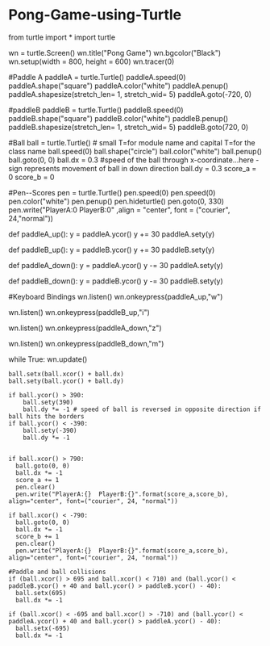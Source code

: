 # Pong-Game-using-Turtle

from turtle import *
import turtle

wn = turtle.Screen()
wn.title("Pong Game")
wn.bgcolor("Black")
wn.setup(width = 800, height = 600)
wn.tracer(0)

#Paddle A
paddleA = turtle.Turtle()
paddleA.speed(0)
paddleA.shape("square")
paddleA.color("white")
paddleA.penup()
paddleA.shapesize(stretch_len= 1, stretch_wid= 5)
paddleA.goto(-720, 0)

#paddleB
paddleB = turtle.Turtle()
paddleB.speed(0)
paddleB.shape("square")
paddleB.color("white")
paddleB.penup()
paddleB.shapesize(stretch_len= 1, stretch_wid= 5)
paddleB.goto(720, 0)


#Ball
ball = turtle.Turtle() # small T=for module name and capital T=for the class name
ball.speed(0)
ball.shape("circle")
ball.color("white")
ball.penup()
ball.goto(0, 0)
ball.dx = 0.3 #speed of the ball through x-coordinate...here - sign represents movement of ball in down direction
ball.dy = 0.3
score_a = 0
score_b = 0

#Pen--Scores
pen = turtle.Turtle()
pen.speed(0)
pen.speed(0)
pen.color("white")
pen.penup()
pen.hideturtle()
pen.goto(0, 330)
pen.write("PlayerA:0  PlayerB:0" ,align = "center", font = ("courier", 24,"normal"))


def paddleA_up():
    y = paddleA.ycor()
    y += 30
    paddleA.sety(y)

def paddleB_up():
    y = paddleB.ycor()
    y += 30
    paddleB.sety(y)

def paddleA_down():
    y = paddleA.ycor()
    y -= 30
    paddleA.sety(y)

def paddleB_down():
    y = paddleB.ycor()
    y -= 30
    paddleB.sety(y)

#Keyboard Bindings
wn.listen()
wn.onkeypress(paddleA_up,"w")

wn.listen()
wn.onkeypress(paddleB_up,"i")

wn.listen()
wn.onkeypress(paddleA_down,"z")

wn.listen()
wn.onkeypress(paddleB_down,"m")

while True:
    wn.update()

    ball.setx(ball.xcor() + ball.dx)
    ball.sety(ball.ycor() + ball.dy)

    if ball.ycor() > 390:
        ball.sety(390)
        ball.dy *= -1 # speed of ball is reversed in opposite direction if ball hits the borders
    if ball.ycor() < -390:
        ball.sety(-390)
        ball.dy *= -1


    if ball.xcor() > 790:
      ball.goto(0, 0)
      ball.dx *= -1
      score_a += 1
      pen.clear()
      pen.write("PlayerA:{}  PlayerB:{}".format(score_a,score_b), align="center", font=("courier", 24, "normal"))

    if ball.xcor() < -790:
      ball.goto(0, 0)
      ball.dx *= -1
      score_b += 1
      pen.clear()
      pen.write("PlayerA:{}  PlayerB:{}".format(score_a,score_b), align="center", font=("courier", 24, "normal"))

    #Paddle and ball collisions
    if (ball.xcor() > 695 and ball.xcor() < 710) and (ball.ycor() < paddleB.ycor() + 40 and ball.ycor() > paddleB.ycor() - 40):
      ball.setx(695)
      ball.dx *= -1
      
    if (ball.xcor() < -695 and ball.xcor() > -710) and (ball.ycor() < paddleA.ycor() + 40 and ball.ycor() > paddleA.ycor() - 40):
      ball.setx(-695)
      ball.dx *= -1
      
